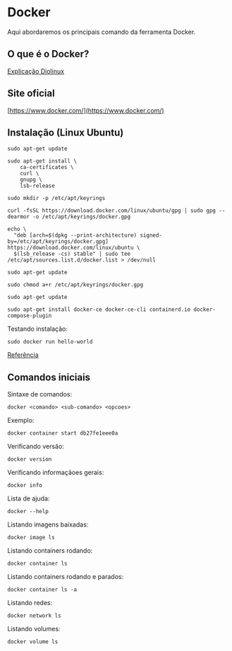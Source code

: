 # Docker

Aqui abordaremos os principais comando da ferramenta Docker.

## O que é o Docker?

[Explicação Diolinux](https://youtu.be/ntbpIfS44Gw)

## Site oficial

[https://www.docker.com/](https://www.docker.com/)

## Instalação (Linux Ubuntu)

```
sudo apt-get update

sudo apt-get install \
    ca-certificates \
    curl \
    gnupg \
    lsb-release

sudo mkdir -p /etc/apt/keyrings

curl -fsSL https://download.docker.com/linux/ubuntu/gpg | sudo gpg --dearmor -o /etc/apt/keyrings/docker.gpg

echo \
  "deb [arch=$(dpkg --print-architecture) signed-by=/etc/apt/keyrings/docker.gpg] https://download.docker.com/linux/ubuntu \
  $(lsb_release -cs) stable" | sudo tee /etc/apt/sources.list.d/docker.list > /dev/null

sudo apt-get update

sudo chmod a+r /etc/apt/keyrings/docker.gpg

sudo apt-get update

sudo apt-get install docker-ce docker-ce-cli containerd.io docker-compose-plugin

```

Testando instalação:

```
sudo docker run hello-world
```

[Referência](https://docs.docker.com/engine/install/ubuntu/)

## Comandos iniciais

Sintaxe de comandos:

`docker <comando> <sub-comando> <opcoes>`

Exemplo:

`docker container start db27fe1eee0a`

Verificando versão:

`docker version`

Verificando informaçãoes gerais:

`docker info`

Lista de ajuda:

`docker --help`

Listando imagens baixadas:

`docker image ls`

Listando containers rodando:

`docker container ls`

Listando containers rodando e parados:

`docker container ls -a`

Listando redes:

`docker network ls`

Listando volumes:

`docker volume ls`